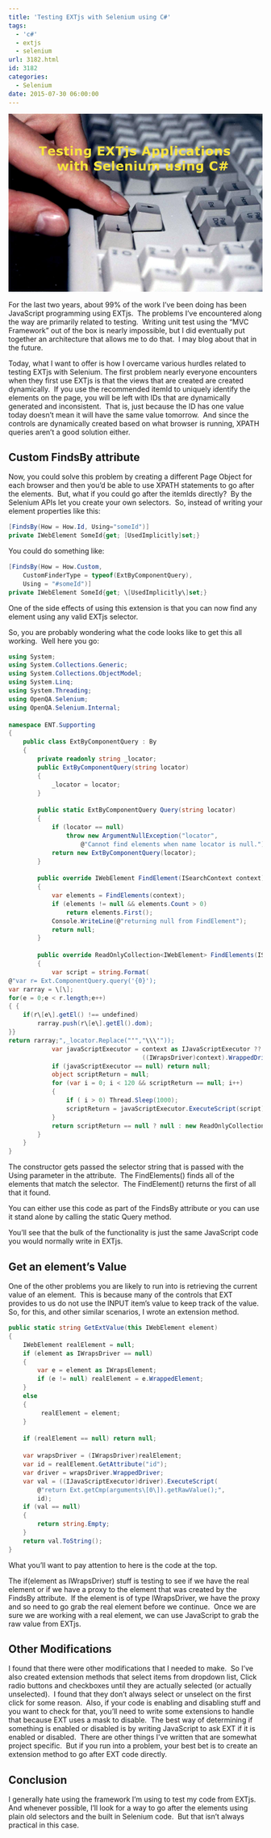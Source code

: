 ```yaml
---
title: 'Testing EXTjs with Selenium using C#'
tags:
  - 'c#'
  - extjs
  - selenium
url: 3182.html
id: 3182
categories:
  - Selenium
date: 2015-07-30 06:00:00
---
```


![image](/uploads/2015/07/image2.png "image")

For the last two years, about 99% of the work I’ve been doing has been JavaScript programming using EXTjs.  The problems I’ve encountered along the way are primarily related to testing.  Writing unit test using the “MVC Framework” out of the box is nearly impossible, but I did eventually put together an architecture that allows me to do that.  I may blog about that in the future.

Today, what I want to offer is how I overcame various hurdles related to testing EXTjs with Selenium.  The first problem nearly everyone encounters when they first use EXTjs is that the views that are created are created dynamically.  If you use the recommended itemId to uniquely identify the elements on the page, you will be left with IDs that are dynamically generated and inconsistent.  That is, just because the ID has one value today doesn’t mean it will have the same value tomorrow.  And since the controls are dynamically created based on what browser is running, XPATH queries aren’t a good solution either.

<!-- more -->

Custom FindsBy attribute
------------------------

Now, you could solve this problem by creating a different Page Object for each browser and then you’d be able to use XPATH statements to go after the elements.  But, what if you could go after the itemIds directly?  By the Selenium APIs let you create your own selectors.  So, instead of writing your element properties like this:

``` csharp
[FindsBy(How = How.Id, Using="someId")]
private IWebElement SomeId{get; [UsedImplicitly]set;}
```

You could do something like:

``` csharp
[FindsBy(How = How.Custom,
    CustomFinderType = typeof(ExtByComponentQuery),
    Using = "#someId")]
private IWebElement SomeId{get; \[UsedImplicitly\]set;}
```

One of the side effects of using this extension is that you can now find any element using any valid EXTjs selector.

So, you are probably wondering what the code looks like to get this all working.  Well here you go:

``` csharp
using System;
using System.Collections.Generic;
using System.Collections.ObjectModel;
using System.Linq;
using System.Threading;
using OpenQA.Selenium;
using OpenQA.Selenium.Internal;

namespace ENT.Supporting
{
    public class ExtByComponentQuery : By
    {
        private readonly string _locator;
        public ExtByComponentQuery(string locator)
        {
            _locator = locator;
        }

        public static ExtByComponentQuery Query(string locator)
        {
            if (locator == null)
                throw new ArgumentNullException("locator",
                    @"Cannot find elements when name locator is null.");
            return new ExtByComponentQuery(locator);
        }

        public override IWebElement FindElement(ISearchContext context)
        {
            var elements = FindElements(context);
            if (elements != null && elements.Count > 0)
                return elements.First();
            Console.WriteLine(@"returning null from FindElement");
            return null;
        }

        public override ReadOnlyCollection<IWebElement> FindElements(ISearchContext context)
        {
            var script = string.Format(
@"var r= Ext.ComponentQuery.query('{0}');
var rarray = \[\];
for(e = 0;e < r.length;e++)
{ {
    if(r\[e\].getEl() !== undefined)
        rarray.push(r\[e\].getEl().dom);
}}
return rarray;",_locator.Replace("'","\\\'"));
            var javaScriptExecutor = context as IJavaScriptExecutor ??
                                     ((IWrapsDriver)context).WrappedDriver as IJavaScriptExecutor;
            if (javaScriptExecutor == null) return null;
            object scriptReturn = null;
            for (var i = 0; i < 120 && scriptReturn == null; i++)
            {
                if ( i > 0) Thread.Sleep(1000);
                scriptReturn = javaScriptExecutor.ExecuteScript(script);
            }
            return scriptReturn == null ? null : new ReadOnlyCollection<IWebElement>((IList<IWebElement>)scriptReturn);
        }
    }
}
```

The constructor gets passed the selector string that is passed with the Using parameter in the attribute.  The FindElements() finds all of the elements that match the selector.  The FindElement() returns the first of all that it found.

You can either use this code as part of the FindsBy attribute or you can use it stand alone by calling the static Query method.

You’ll see that the bulk of the functionality is just the same JavaScript code you would normally write in EXTjs.

Get an element’s Value
----------------------

One of the other problems you are likely to run into is retrieving the current value of an element.  This is because many of the controls that EXT provides to us do not use the INPUT item’s value to keep track of the value.  So, for this, and other similar scenarios, I wrote an extension method.

``` csharp
public static string GetExtValue(this IWebElement element)
{
    IWebElement realElement = null;
    if (element as IWrapsDriver == null)
    {
        var e = element as IWrapsElement;
        if (e != null) realElement = e.WrappedElement;
    }
    else
    {
         realElement = element;
    }

    if (realElement == null) return null;

    var wrapsDriver = (IWrapsDriver)realElement;
    var id = realElement.GetAttribute("id");
    var driver = wrapsDriver.WrappedDriver;
    var val = ((IJavaScriptExecutor)driver).ExecuteScript(
        @"return Ext.getCmp(arguments\[0\]).getRawValue();",
        id);
    if (val == null)
    {
        return string.Empty;
    }
    return val.ToString();
}
```

What you’ll want to pay attention to here is the code at the top.

The if(element as IWrapsDriver) stuff is testing to see if we have the real element or if we have a proxy to the element that was created by the FindsBy attribute.  If the element is of type IWrapsDriver, we have the proxy and so need to go grab the real element before we continue.  Once we are sure we are working with a real element, we can use JavaScript to grab the raw value from EXTjs.

Other Modifications
-------------------

I found that there were other modifications that I needed to make.  So I’ve also created extension methods that select items from dropdown list, Click radio buttons and checkboxes until they are actually selected (or actually unselected).  I found that they don’t always select or unselect on the first click for some reason.  Also, if your code is enabling and disabling stuff and you want to check for that, you’ll need to write some extensions to handle that because EXT uses a mask to disable.  The best way of determining if something is enabled or disabled is by writing JavaScript to ask EXT if it is enabled or disabled.  There are other things I’ve written that are somewhat project specific.  But if you run into a problem, your best bet is to create an extension method to go after EXT code directly.

Conclusion
----------

I generally hate using the framework I’m using to test my code from EXTjs.  And whenever possible, I’ll look for a way to go after the elements using plain old selectors and the built in Selenium code.  But that isn’t always practical in this case.
